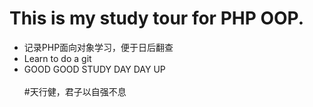 # This is my study tour for PHP OOP.
* 记录PHP面向对象学习，便于日后翻查<br/>
* Learn to do a git<br/>		
* GOOD GOOD STUDY DAY DAY UP<br/>		
#天行健，君子以自强不息
<br/>
